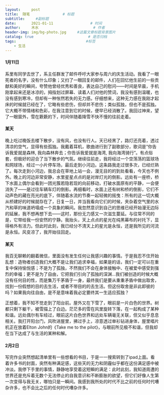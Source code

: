 ```yaml
---
layout:     post                       
title:  随笔               # 标题
subtitle:     #副标题
date:       2021-01-11                 # 时间
author:     木水                         # 作者
header-img: img/bg-photo.jpg     #这篇文章标题背景图片
catalog: true                         # 是否归档
tags:                                #标签
    - 生活
---
```

#### 1月11日

系里有同学去世了，系主任群发了邮件呼吁大家参与周六的庆生活动。我看了一眼死者的名字，没有什么印象；又扫了一眼回复的邮件，人们在回忆他生前的一些贡献和美好的瞬间，夸赞他曾经优秀和善良，表达自己的慰问——时间是早晨，手机刚拿起来还是冰凉的，拇指划过屏幕、读着人们对他的赞词，我没有感到温暖，也没有感到寒冷，但却有一种怅然若失的无力感。仔细想来，这种无力感在我刚才起床的时候就已经在了，它略有些悲伤，但却并不悲伤；类似孤独，但也不是孤独。它大概不带情绪和色彩，在我注意到它的时候，便早已经消散了。我回过神来，望了一眼窗外，雪在簌簌的下，时间伴随着降雪不快不慢的往前走着。

#### 某天

晚上吃过晚饭去楼下散步，没有风，也没有行人。天已经黑了，路灯还亮着，透过清凉的空气，显得有些孤独。我戴着耳机，歌曲进行到了副歌部分，歌词是“你告诉我爱就是森林, 我向森林奔去；你告诉我爱就是海湾, 我向海湾骑行”。有点俗套，但极好的迎合了当下散步的气氛。继续往前走，我将经过一个空荡荡的篮球场和网球场，经过一小片停车场，最后走到小河边。这条路我走过很多次，已经烂熟了。每次走到小河边，我总会在草地上站一会，漫无目的的到处看看，今天也不例外。晚上的河边非常安静，水里星星点点的是对岸灯光的倒影。远处有一座桥，桥下水面上偶尔会看到一团光簇若隐若现的向前移动，打破水面原有的平静，一会便消失了——是过往车辆车灯的倒影。再细看时，水面上还有树和桥的倒影，它们不动声色的藏在亮光的底下，伴随着水流的节奏一起轻微的摇曳：所有的这一切大概从桥建好的时候就存在了，日复一日，并当我看向它们的时候，夹杂着空气里的水汽和草的味道坍塌成一个具象的瞬间。我忽然意识到自己的思维已经开始漫无边际的延展，我不想再想下去——这时，那份无力感又一次滋生蔓延。与往常不同的是，它带给我一份安然的宁静。我抬头，天上点点的星光在纯黑幕布的衬托下，显得格外有活力。但此时此刻，我已经分不清天上的星光是永恒，还是我所见的河流是永恒。风变凉了，我开始往回走。

#### 某天

我百无聊赖的翻着微信，里面没有发生任何让我感兴趣的事情。于是我忍不住开始乱想：造物者创造我们大概不是让我们追求幸福，如果是的话，我们一定可以在重复中保持愉悦感；不是为了孤独，不然我们不会在身体接触中、在被爱中感受到强烈的幸福；更不是为了自由，它把我们引向了孤独的深渊…我们被创造的时候大概没有任何目的性，而是集万千茅盾于一身，最终我们是要从重重矛盾中做出取舍，找到一份假想的目的去生活，或者不带目的的去生活。但这份取舍是非此即彼的吗？如果我向往自由，是不是意味着我必定要终其一生适应孤独？

正想着，我不知不觉走到了阳台前。屋外又在下雪了，眼前是一片白色的世界。树都只剩下躯干，被雪描上了白边。茫茫多的雪在风里旋转下落，在一起构成了某种和谐。远处偶尔有车经过，眼前这片白色世界和远处车辆毫无关联，但又似乎息息相关。我打开阳台门，风吹进屋里，拂过手上，凉意透过单衫钻进身体，屋里唱片机正在放着Elton John的《Take me to the pilot》，与眼前所见极不和谐，但我却在当下达成了与生活的某种和解。

#### 2月2日

写完作业突然想起清单里有一些想看的书目，于是一一搜索转到了ipad上面。看着许多书的封面，突然有种满足感，这些天的无力和阴霾似乎都在这份满足感中被冲淡。我停下手里的事情，静静地享受着这短瞬的满足：此时此刻，我知道周遭的世界还是充斥着无数个无法停止的自我意识和不断膨胀的欲望，但它们好像人生第一次变得与我无关，哪怕只是一瞬间。我感到我所处的时代不比之前的任何时代嘈杂许多，也不会比之后的任何时代嘈杂许多。


